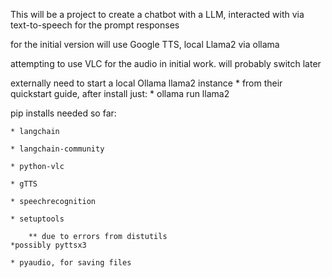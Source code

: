 This will be a project to create a chatbot with a LLM, interacted with via text-to-speech for the prompt responses

for the initial version will use Google TTS, local Llama2 via ollama

attempting to use VLC for the audio in initial work. will probably switch later


externally need to start a local Ollama llama2 instance
    * from their quickstart guide, after install just:
    * ollama run llama2 

pip installs needed so far:

    * langchain
    
    * langchain-community
    
    * python-vlc
    
    * gTTS
    
    * speechrecognition
    
    * setuptools
    
        ** due to errors from distutils
    *possibly pyttsx3

    * pyaudio, for saving files
